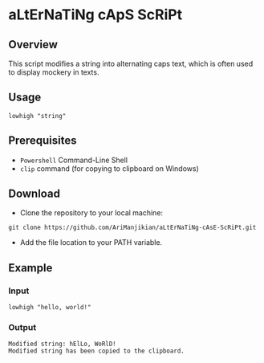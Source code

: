 # aLtErNaTiNg cApS ScRiPt

## Overview

This script modifies a string into alternating caps text, which is often used to display mockery in texts.

## Usage
```
lowhigh "string"
```

## Prerequisites

- `Powershell` Command-Line Shell
- `clip` command (for copying to clipboard on Windows)

## Download

 - Clone the repository to your local machine:
```
git clone https://github.com/AriManjikian/aLtErNaTiNg-cAsE-ScRiPt.git
```

 - Add the file location to your PATH variable.

## Example

### Input
```
lowhigh "hello, world!"
```
### Output
```
Modified string: hElLo, WoRlD!
Modified string has been copied to the clipboard.
```
